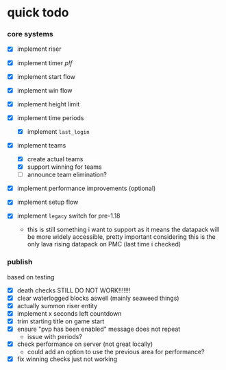 # quick todo

### core systems

- [x] implement riser
- [x] implement timer *p!f*
- [x] implement start flow
- [x] implement win flow

- [x] implement height limit

- [x] implement time periods
  - [x] implement `last_login`

- [x] implement teams
  - [x] create actual teams
  - [x] support winning for teams
  - [ ] announce team elimination?

- [x] implement performance improvements (optional)

- [x] implement setup flow

- [x] implement `legacy` switch for pre-1.18
  - this is still something i want to support as it means the datapack will be more widely accessible, pretty important considering this is the only lava rising datapack on PMC (last time i checked)

### publish
based on testing

- [x] death checks STILL DO NOT WORK!!!!!!!
- [x] clear waterlogged blocks aswell (mainly seaweed things)
- [x] actually summon riser entity
- [x] implement x seconds left countdown
- [x] trim starting title on game start
- [x] ensure "pvp has been enabled" message does not repeat
  - issue with periods?
- [x] check performance on server (not great locally)
  - could add an option to use the previous area for performance?
- [x] fix winning checks just not working